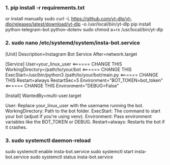 ### 1. pip install -r requirements.txt
  
  or install manually 
  sudo curl -L https://github.com/yt-dlp/yt-dlp/releases/latest/download/yt-dlp -o /usr/local/bin/yt-dlp
  pip install python-telegram-bot python-dotenv
  sudo chmod a+rx /usr/local/bin/yt-dlp

### 2. sudo nano /etc/systemd/system/insta-bot.service
  [Unit]
  Description=Instagram Bot Service
  After=network.target

  [Service]
  User=your_linux_user                                   <====== CHANGE THIS
  WorkingDirectory=/path/to/your/bot                     <====== CHANGE THIS
  ExecStart=/usr/bin/python3 /path/to/your/bot/main.py   <====== CHANGE THIS
  Restart=always
  RestartSec=5
  Environment="BOT_TOKEN=bot_token"                      <====== CHANGE THIS
  Environment="DEBUG=False"

  [Install]
  WantedBy=multi-user.target


User: Replace your_linux_user with the username running the bot.
WorkingDirectory: Path to the bot folder.
ExecStart: The command to start your bot (adjust if you're using venv).
Environment: Pass environment variables like the BOT_TOKEN or DEBUG.
Restart=always: Restarts the bot if it crashes.

### 3. sudo systemctl daemon-reload
   sudo systemctl enable insta-bot.service
   sudo systemctl start insta-bot.service
   sudo systemctl status insta-bot.service
